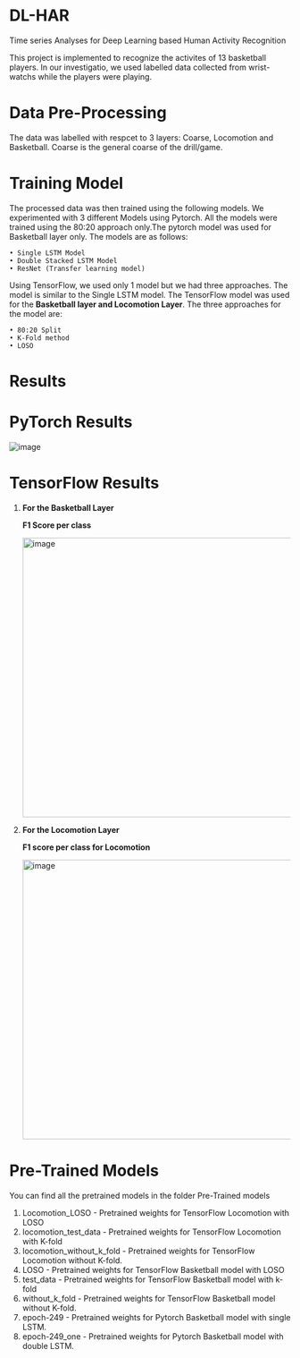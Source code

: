 # DL-HAR
Time series Analyses for Deep Learning based Human Activity Recognition

This project is implemented to recognize  the activites of 13 basketball players. In our investigatio, we used labelled data collected from wrist-watchs while the players were playing. 



# Data Pre-Processing
The data was labelled with respcet to 3 layers: Coarse, Locomotion and Basketball. 
Coarse is the general coarse of the drill/game. 


# Training Model

The processed data was then trained using the following models. We experimented with 3 different
Models using Pytorch. All the models were trained using the 80:20 approach only.The pytorch model was used for Basketball layer only. The models are as follows:

    • Single LSTM Model 
    • Double Stacked LSTM Model
    • ResNet (Transfer learning model) 

Using TensorFlow, we used only 1 model but we had three approaches. The model is similar to the Single LSTM model. The TensorFlow model was used for the **Basketball layer and Locomotion Layer**. The three approaches for the model are:
    
    • 80:20 Split
    • K-Fold method
    • LOSO
    
 # Results
 # PyTorch Results
 
![image](https://user-images.githubusercontent.com/105876342/184664947-b3731b41-7dc4-4cf1-a6f6-1abf59c224c1.png)

# TensorFlow Results
1. **For the Basketball Layer**
    
  
    **F1 Score per class**


    <img width="500" alt="image" src="https://user-images.githubusercontent.com/105876342/184665107-d53aa9e7-2d16-4085-994e-5eedfa2ff8ea.png">



2. **For the Locomotion Layer**


    **F1 score per class for Locomotion**
    
    
    <img width="500" alt="image" src="https://user-images.githubusercontent.com/105876342/184668358-18291268-d3c6-410b-9ef1-e6cc8a28603a.png">



# Pre-Trained Models
You can find all the pretrained models in the folder Pre-Trained models

1. Locomotion_LOSO - Pretrained weights for TensorFlow Locomotion with LOSO
2. locomotion_test_data - Pretrained weights for TensorFlow Locomotion with K-fold
3. locomotion_without_k_fold - Pretrained weights for TensorFlow Locomotion without K-fold.
4. LOSO - Pretrained weights for TensorFlow Basketball model with LOSO
5. test_data - Pretrained weights for TensorFlow Basketball model with k-fold
6. without_k_fold - Pretrained weights for TensorFlow Basketball model without K-fold.
7. epoch-249 - Pretrained weights for Pytorch Basketball model with single LSTM.
8. epoch-249_one - Pretrained weights for Pytorch Basketball model with double LSTM.
